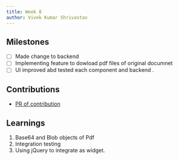```yaml
---
title: Week 8
author: Vivek Kumar Shrivastav
---
```


## Milestones
- [ ] Made change to backend 
- [ ] Implementing feature to dowload pdf files of original documnet 
- [ ] UI improved abd tested each component and backend .

## Contributions

- [PR of contribution](https://github.com/Vivek-Kumar-Shrivastav/DIKSHA-Learners-Passbook-Creation/commit/477f1c9c513eed6eba724b766b8fc239d8f3cb88)
## Learnings

1. Base64 and Blob objects of Pdf 
2. Integration testing 
3. Using jQuery to integrate as widget.
